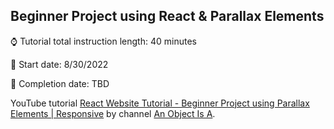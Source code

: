 ## Beginner Project using React & Parallax Elements

:watch: Tutorial total instruction length: 40 minutes

:round_pushpin: Start date: 8/30/2022

:tada: Completion date: TBD

YouTube tutorial [React Website Tutorial - Beginner Project using Parallax Elements | Responsive](https://youtu.be/N0C8pwM5BGc) by channel [An Object Is A](https://www.youtube.com/c/AnObjectIsA).
